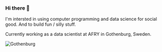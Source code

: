 ### Hi there 👋

I'm intersted in using computer programming and data science for social good. And to build fun / silly stuff.

Currently working as a data scientist at AFRY in Gothenburg, Sweden.

![Gothenburg](https://www.travelmag.com/wp-content/uploads/2019/10/Gothenburg.jpg)
